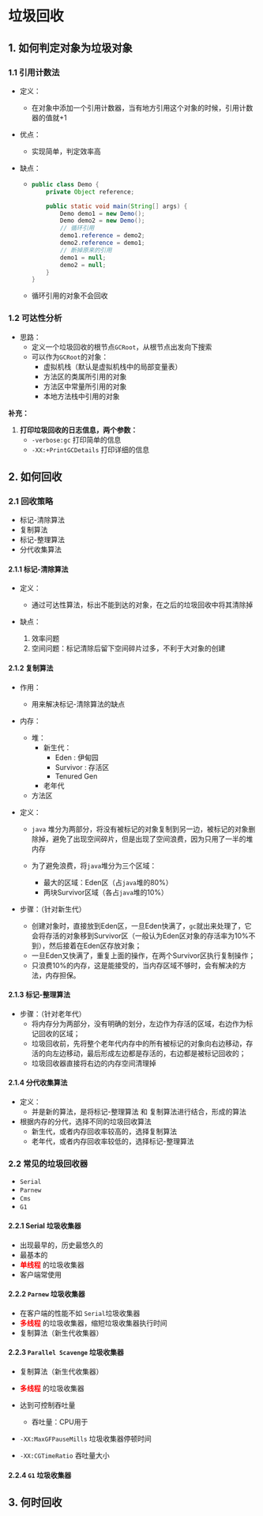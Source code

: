 # 垃圾回收

## 1. 如何判定对象为垃圾对象

### 1.1 引用计数法

- 定义：

  - 在对象中添加一个引用计数器，当有地方引用这个对象的时候，引用计数器的值就+1

- 优点：

  - 实现简单，判定效率高

- 缺点：

  - ```java
    public class Demo {
        private Object reference;
    
        public static void main(String[] args) {
        	Demo demo1 = new Demo();
            Demo demo2 = new Demo();
            // 循环引用
            demo1.reference = demo2;
            demo2.reference = demo1;
            // 断掉原来的引用
            demo1 = null;
            demo2 = null;
    	}
    }
    ```
    
  - 循环引用的对象不会回收



### 1.2 可达性分析

- 思路：
  - 定义一个垃圾回收的根节点`GCRoot`，从根节点出发向下搜索
  - 可以作为`GCRoot`的对象：
    - 虚拟机栈（默认是虚拟机栈中的局部变量表）
    - 方法区的类属所引用的对象
    - 方法区中常量所引用的对象
    - 本地方法栈中引用的对象



**补充：**

1. **打印垃圾回收的日志信息，两个参数：**
   - `-verbose:gc`                   打印简单的信息
   - `-XX:+PrintGCDetails`  打印详细的信息




## 2. 如何回收

### 2.1 回收策略

- 标记-清除算法
- 复制算法
- 标记-整理算法
- 分代收集算法

#### 2.1.1  标记-清除算法 

- 定义：
  - 通过可达性算法，标出不能到达的对象，在之后的垃圾回收中将其清除掉

- 缺点：
  1. 效率问题
  2. 空间问题：标记清除后留下空间碎片过多，不利于大对象的创建

#### 2.1.2 复制算法

- 作用：
  
  - 用来解决标记-清除算法的缺点
- 内存：
  - 堆：
    - 新生代：
      - Eden : 伊甸园
      - Survivor : 存活区
      - Tenured Gen
    - 老年代
  - 方法区

- 定义：

  - `java` 堆分为两部分，将没有被标记的对象复制到另一边，被标记的对象删除掉，避免了出现空间碎片，但是出现了空间浪费，因为只用了一半的堆内存

  - 为了避免浪费，将`java`堆分为三个区域：

    - 最大的区域：Eden区（占`java`堆的80%）
    - 两块Survivor区域（各占`java`堆的10%）

- 步骤：（针对新生代）
  - 创建对象时，直接放到Eden区，一旦Eden快满了，`gc`就出来处理了，它会将存活的对象移到Survivor区（一般认为Eden区对象的存活率为10%不到），然后接着在Eden区存放对象；
  - 一旦Eden又快满了，重复上面的操作，在两个Survivor区执行复制操作；
  - 只浪费10%的内存，这是能接受的，当内存区域不够时，会有解决的方法，内存担保。

#### 2.1.3 标记-整理算法

- 步骤：（针对老年代）
  - 将内存分为两部分，没有明确的划分，左边作为存活的区域，右边作为标记回收的区域；
  - 垃圾回收前，先将整个老年代内存中的所有被标记的对象向右边移动，存活的向左边移动，最后形成左边都是存活的，右边都是被标记回收的；
  - 垃圾回收器直接将右边的内存空间清理掉

#### 2.1.4 分代收集算法

- 定义：
  - 并是新的算法，是将标记-整理算法 和 复制算法进行结合，形成的算法
- 根据内存的分代，选择不同的垃圾回收算法
  - 新生代，或者内存回收率较高的，选择复制算法
  - 老年代，或者内存回收率较低的，选择标记-整理算法

### 2.2 常见的垃圾回收器

- `Serial`
- `Parnew`
- `Cms`
- `G1`

#### 2.2.1 Serial 垃圾收集器

- 出现最早的，历史最悠久的
- 最基本的
- **<font color=red>单线程</font>** 的垃圾收集器
- 客户端常使用



#### 2.2.2 `Parnew` 垃圾收集器

- 在客户端的性能不如 `Serial`垃圾收集器
- **<font color=red>多线程</font>** 的垃圾收集器，缩短垃圾收集器执行时间
- 复制算法（新生代收集器）



#### 2.2.3 `Parallel Scavenge` 垃圾收集器

- 复制算法（新生代收集器）
- **<font color=red>多线程</font>** 的垃圾收集器
- 达到可控制吞吐量
  - 吞吐量：CPU用于

- `-XX:MaxGFPauseMills` 垃圾收集器停顿时间

- `-XX:CGTimeRatio` 吞吐量大小



#### 2.2.4 `G1` 垃圾收集器



## 3. 何时回收